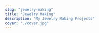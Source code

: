 ```yaml
---
slug: "jewelry-making"
title: "Jewelry Making"
description: "My Jewelry Making Projects"
cover: "./cover.jpg"
---
```


